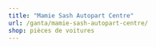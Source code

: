 ```yaml
---
title: "Mamie Sash Autopart Centre"
url: /ganta/mamie-sash-autopart-centre/
shop: pièces de voitures
---
```

